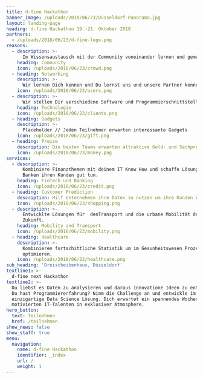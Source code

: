 ```yaml
---
title: d-fine Hackathon
banner_image: /uploads/2018/06/23/Dusseldorf-Panorama.jpg
layout: landing-page
heading: d-fine Hackathon 19.-21. Oktober 2018
partners:
  - /uploads/2018/06/23/d-fine-logo.png
reasons:
  - description: >-
      Im Wissensaustausch mit der Community voneinander lernen und gemeinsam kreative Ideen umsetzen
    heading: Community
    icon: /uploads/2018/06/23/crowd.png
  - heading: Networking
    description: >-
      Wir lernen Dich kennen und Du lernst uns und unsere Partner kennen
    icon: /uploads/2018/06/23/users.png
  - description: >-
      Wir stellen Dir verschiedene Software und Programmierschnittstellen zur Realisierung deiner Ideen zur Verfügung
    heading: Technologie
    icon: /uploads/2018/06/23/clients.png
  - heading: Gadgets
    description: >-
      Placeholder // Jeden Teilnehmer erwarten interessante Gadgets
    icon: /uploads/2018/06/23/gift.png
  - heading: Preise
    description: Die besten Teams erwarten attraktive Geld- und Sachpreise 
    icon: /uploads/2018/06/23/money.png
services:
  - description: >-
      Kombiniere Finanzthemen mit deinem IT Know How und schaffe Lösungen die
      Banken ihren Kunden gut tun.
    heading: FinTech und Banking
    icon: /uploads/2018/06/23/credit.png
  - heading: Customer Prediction
    description: Hilf Unternehmen ihre Daten zu nutzen um ihre Kunden besser zu verstehen.
    icon: /uploads/2018/06/23/shopping.png
  - description: >-
      Entwicklte Lösungen für  denTransport und die urbane Mobilität der
      Zukunft.
    heading: Mobility and Transport
    icon: /uploads/2018/06/23/mobility.png
  - heading: Healthcare
    description: >-
      Kombinieren fortschittliche Statistik um im Gesunheitswesen Prozesse zu
      optimieren.
    icon: /uploads/2018/06/23/healthcare.png
sub_heading: 'Dreischeibenhaus, Düsseldorf'
textline1: >-
  d-fine next Hackathon
textline2: >-
  Du liebst es Daten zu analysieren und daraus innovatione Ideen zu entwicklen?
  Du hast Programmiererfahrung? Nimm die Challenge an und entwickle im Team eine
  einzigartige Data Science Lösung. Dich erwartet ein spannendes Wochenede mit
  motivierten IT-Talenten in exklusiver Atmosphere.
hero_button:
  text: Teilnehmen
  href: /teilnehmen
show_news: false
show_staff: true
menu:
  navigation:
    name: d-fine Hackathon
    identifier: _index
    url: /
    weight: 1
---
```


